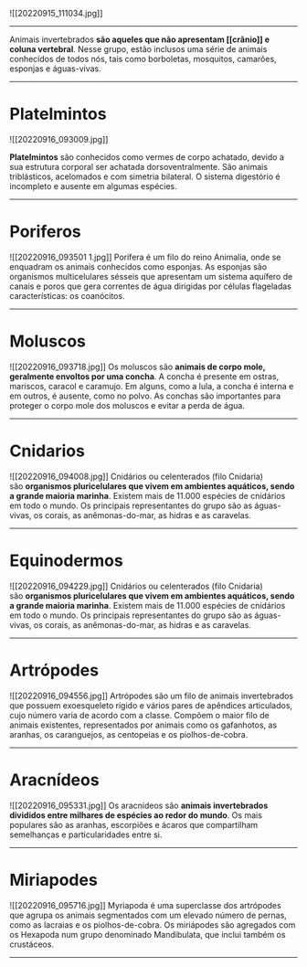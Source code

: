 ![[20220915_111034.jpg]]

---
Animais invertebrados **são aqueles que não apresentam [[crânio]] e coluna vertebral**. Nesse grupo, estão inclusos uma série de animais conhecidos de todos nós, tais como borboletas, mosquitos, camarões, esponjas e águas-vivas.

---
# Platelmintos
![[20220916_093009.jpg]]

**Platelmintos** são conhecidos como vermes de corpo achatado, devido a sua estrutura corporal ser achatada dorsoventralmente. São animais triblásticos, acelomados e com simetria bilateral. O sistema digestório é incompleto e ausente em algumas espécies.

---
# Poriferos
![[20220916_093501 1.jpg]]
Porifera é um filo do reino Animalia, onde se enquadram os animais conhecidos como esponjas. As esponjas são organismos multicelulares sésseis que apresentam um sistema aquífero de canais e poros que gera correntes de água dirigidas por células flageladas características: os coanócitos.

---
# Moluscos
![[20220916_093718.jpg]]
Os moluscos são **animais de corpo mole, geralmente envoltos por uma concha**. A concha é presente em ostras, mariscos, caracol e caramujo. Em alguns, como a lula, a concha é interna e em outros, é ausente, como no polvo. As conchas são importantes para proteger o corpo mole dos moluscos e evitar a perda de água.

---
# Cnidarios
![[20220916_094008.jpg]]
Cnidários ou celenterados (filo Cnidaria) são **organismos pluricelulares que vivem em ambientes aquáticos, sendo a grande maioria marinha**. Existem mais de 11.000 espécies de cnidários em todo o mundo. Os principais representantes do grupo são as águas-vivas, os corais, as anêmonas-do-mar, as hidras e as caravelas.

---
# Equinodermos
![[20220916_094229.jpg]]
Cnidários ou celenterados (filo Cnidaria) são **organismos pluricelulares que vivem em ambientes aquáticos, sendo a grande maioria marinha**. Existem mais de 11.000 espécies de cnidários em todo o mundo. Os principais representantes do grupo são as águas-vivas, os corais, as anêmonas-do-mar, as hidras e as caravelas.

---
# Artrópodes 
![[20220916_094556.jpg]]
Artrópodes são um filo de animais invertebrados que possuem exoesqueleto rígido e vários pares de apêndices articulados, cujo número varia de acordo com a classe. Compõem o maior filo de animais existentes, representados por animais como os gafanhotos, as aranhas, os caranguejos, as centopeias e os piolhos-de-cobra.

---
# Aracnídeos 
![[20220916_095331.jpg]]
Os aracnídeos são **animais invertebrados divididos entre milhares de espécies ao redor do mundo**. Os mais populares são as aranhas, escorpiões e ácaros que compartilham semelhanças e particularidades entre si.

---
# Miriapodes
![[20220916_095716.jpg]]
Myriapoda é uma superclasse dos artrópodes que agrupa os animais segmentados com um elevado número de pernas, como as lacraias e os piolhos-de-cobra. Os miriápodes são agregados com os Hexapoda num grupo denominado Mandibulata, que inclui também os crustáceos.

---